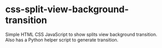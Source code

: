 # css-split-view-background-transition
Simple HTML CSS JavaScript to show splits view background transition. Also has a Python helper script to generate transition.
